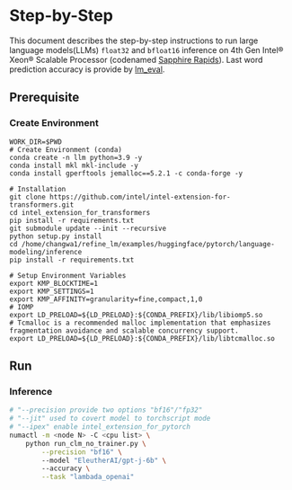 Step-by-Step
============
This document describes the step-by-step instructions to run large language models(LLMs) `float32` and `bfloat16` inference on 4th Gen Intel® Xeon® Scalable Processor (codenamed [Sapphire Rapids](https://www.intel.com/content/www/us/en/products/docs/processors/xeon-accelerated/4th-gen-xeon-scalable-processors.html)). Last word prediction accuracy is provide by [lm_eval](https://github.com/EleutherAI/lm-evaluation-harness.git).

 

## Prerequisite
### Create Environment
```
WORK_DIR=$PWD
# Create Environment (conda)
conda create -n llm python=3.9 -y
conda install mkl mkl-include -y
conda install gperftools jemalloc==5.2.1 -c conda-forge -y

# Installation
git clone https://github.com/intel/intel-extension-for-transformers.git
cd intel_extension_for_transformers
pip install -r requirements.txt
git submodule update --init --recursive
python setup.py install
cd /home/changwa1/refine_lm/examples/huggingface/pytorch/language-modeling/inference
pip install -r requirements.txt

# Setup Environment Variables
export KMP_BLOCKTIME=1
export KMP_SETTINGS=1
export KMP_AFFINITY=granularity=fine,compact,1,0
# IOMP
export LD_PRELOAD=${LD_PRELOAD}:${CONDA_PREFIX}/lib/libiomp5.so
# Tcmalloc is a recommended malloc implementation that emphasizes fragmentation avoidance and scalable concurrency support.
export LD_PRELOAD=${LD_PRELOAD}:${CONDA_PREFIX}/lib/libtcmalloc.so
```

## Run

### Inference

```bash
# "--precision provide two options "bf16"/"fp32"
# "--jit" used to covert model to torchscript mode
# "--ipex" enable intel_extension_for_pytorch
numactl -m <node N> -C <cpu list> \
    python run_clm_no_trainer.py \
        --precision "bf16" \ 
        --model "EleutherAI/gpt-j-6b" \ 
        --accuracy \
        --task "lambada_openai"
```